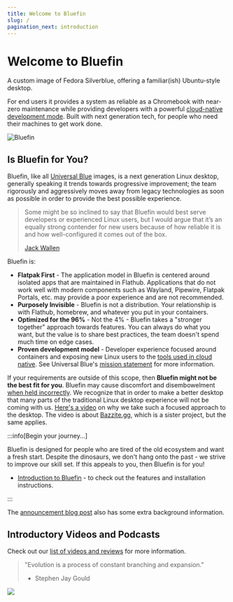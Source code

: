 ```yaml
---
title: Welcome to Bluefin
slug: /
pagination_next: introduction
---
```


# Welcome to Bluefin

A custom image of Fedora Silverblue, offering a familiar(ish) Ubuntu-style desktop.

For end users it provides a system as reliable as a Chromebook with near-zero maintenance while providing developers with a powerful [cloud-native development mode](bluefin-dx). Built with next generation tech, for people who need their machines to get work done.

![Bluefin](https://github.com/user-attachments/assets/d3aa8bf9-c9fe-4fca-89e7-87b1ac808aa2)


## Is Bluefin for You?

Bluefin, like all [Universal Blue](https://universal-blue.org) images, is a next generation Linux desktop, generally speaking it trends towards progressive improvement; the team rigorously and aggressively moves away from legacy technologies as soon as possible in order to provide the best possible experience.

> Some might be so inclined to say that Bluefin would best serve developers or experienced Linux users, but I would argue that it’s an equally strong contender for new users because of how reliable it is and how well-configured it comes out of the box.
>
> [Jack Wallen](https://thenewstack.io/bluefin-a-next-gen-linux-workstation-for-containerized-apps/)

Bluefin is:

- **Flatpak First** - The application model in Bluefin is centered around isolated apps that are maintained in Flathub. Applications that do not work well with modern components such as Wayland, Pipewire, Flatpak Portals, etc. may provide a poor experience and are not recommended.
- **Purposely Invisible** - Bluefin is not a distribution. Your relationship is with Flathub, homebrew, and whatever you put in your containers.
- **Optimized for the 96%** - Not the 4% - Bluefin takes a "stronger together" approach towards features. You can always do what you want, but the value is to share best practices, the team doesn't spend much time on edge cases.
- **Proven development model** - Developer experience focused around containers and exposing new Linux users to the [tools used in cloud native](https://www.cncf.io/). See Universal Blue's [mission statement](https://universal-blue.org/mission.html) for more information.

If your requirements are outside of this scope, then **Bluefin might not be the best fit for you**. Bluefin may cause discomfort and disembowelment [when held incorrectly](/FAQ/#am-i-holding-bluefin-wrong). We recognize that in order to make a better desktop that many parts of the traditional Linux desktop experience will not be coming with us. [Here's a video](https://www.youtube.com/watch?v=4CyWH6jx2pE) on why we take such a focused approach to the desktop. The video is about [Bazzite.gg](https://bazzite.gg), which is a sister project, but the same applies.

:::info[Begin your journey...]

Bluefin is designed for people who are tired of the old ecosystem and want a fresh start. Despite the dinosaurs, we don't hang onto the past - we strive to improve our skill set. If this appeals to you, then Bluefin is for you!

- [Introduction to Bluefin](https://docs.projectbluefin.io/introduction) - to check out the features and installation instructions.

:::

The [announcement blog post](https://www.ypsidanger.com/announcing-project-bluefin/) also has some extra background information.

## Introductory Videos and Podcasts

Check out our [list of videos and reviews](https://universal-blue.discourse.group/tags/c/bluefin/6/videos-and-podcasts) for more information.

> "Evolution is a process of constant branching and expansion."
>
> - Stephen Jay Gould

<img referrerpolicy="no-referrer-when-downgrade" src="https://static.scarf.sh/a.png?x-pxid=f9b34ca2-b9c5-4075-8f0e-1f140c8bd16f" />

